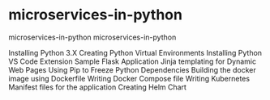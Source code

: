 # microservices-in-python
microservices-in-python
microservices-in-python

Installing Python 3.X
Creating Python Virtual Environments
Installing Python VS Code Extension
Sample Flask Application
Jinja templating for Dynamic Web Pages
Using Pip to Freeze Python Dependencies
Building the docker image using Dockerfile
Writing Docker Compose file
Writing Kubernetes Manifest files for the application
Creating Helm Chart